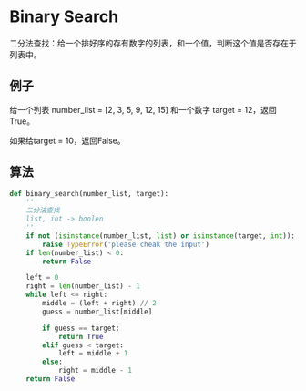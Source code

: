 # Binary Search

二分法查找：给一个排好序的存有数字的列表，和一个值，判断这个值是否存在于列表中。

## 例子

给一个列表 number_list = [2, 3, 5, 9, 12, 15] 和一个数字 target = 12，返回True。

如果给target = 10，返回False。

## 算法
```Python
def binary_search(number_list, target):
    '''
    二分法查找
    list, int -> boolen
    '''
    if not (isinstance(number_list, list) or isinstance(target, int)):
        raise TypeError('please cheak the input')
    if len(number_list) < 0:
        return False

    left = 0
    right = len(number_list) - 1
    while left <= right:
        middle = (left + right) // 2
        guess = number_list[middle]

        if guess == target:
            return True
        elif guess < target:
            left = middle + 1
        else:
            right = middle - 1
    return False
```
